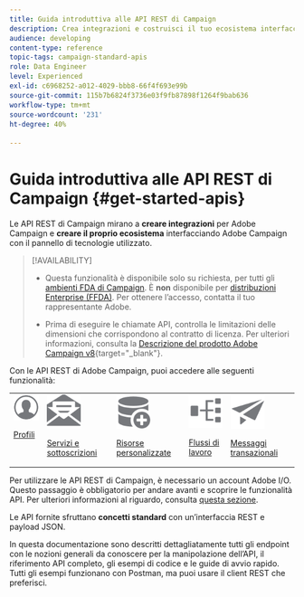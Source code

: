 ```yaml
---
title: Guida introduttiva alle API REST di Campaign
description: Crea integrazioni e costruisci il tuo ecosistema interfacciando Campaign con un pannello di tecnologie.
audience: developing
content-type: reference
topic-tags: campaign-standard-apis
role: Data Engineer
level: Experienced
exl-id: c6968252-a012-4029-bbb8-66f4f693e99b
source-git-commit: 115b7b6824f3736e03f9fb87898f1264f9bab636
workflow-type: tm+mt
source-wordcount: '231'
ht-degree: 40%

---
```


# Guida introduttiva alle API REST di Campaign {#get-started-apis}

Le API REST di Campaign mirano a **creare integrazioni** per Adobe Campaign e **creare il proprio ecosistema** interfacciando Adobe Campaign con il pannello di tecnologie utilizzato.

>[!AVAILABILITY]
>
>* Questa funzionalità è disponibile solo su richiesta, per tutti gli [ambienti FDA di Campaign](../../architecture/fda-deployment.md). È **non** disponibile per [distribuzioni Enterprise (FFDA)](../../architecture/enterprise-deployment.md). Per ottenere l’accesso, contatta il tuo rappresentante Adobe.
>
>* Prima di eseguire le chiamate API, controlla le limitazioni delle dimensioni che corrispondono al contratto di licenza. Per ulteriori informazioni, consulta la [Descrizione del prodotto Adobe Campaign v8](https://helpx.adobe.com/it/legal/product-descriptions/adobe-campaign-managed-cloud-services.html){target="_blank"}.


Con le API REST di Adobe Campaign, puoi accedere alle seguenti funzionalità:

<table><tr>
 <td valign="top"><a href="retrieving-profiles.md"><img width="60px" alt="condizioni" src="assets/icon_profile.svg"/></a><p><a href="retrieving-profiles.md">Profili</a></p></td>
<td valign="top"><a href="creating-a-service.md"><img width="60px" alt="condizioni" src="assets/icon_services.svg"/></a><p><a href="creating-a-service.md">Servizi e sottoscrizioni</a></p></td>
<td valign="top"><a href="interacting-with-custom-resources.md"><img width="60px" alt="condizioni" src="assets/icon_customresources.svg"/></a><p><a href="interacting-with-custom-resources.md">Risorse personalizzate</a></p></td>
<td valign="top"><a href="controlling-a-workflow.md"><img width="60px" alt="condizioni" src="assets/icon_workflows.svg"/></a><p><a href="controlling-a-workflow.md">Flussi di lavoro</a></p></td>
<td valign="top"><a href="managing-transactional-messages.md"><img width="60px" alt="condizioni" src="assets/icon_transactionalmessage.svg"/></a><p><a href="managing-transactional-messages.md">Messaggi transazionali</a></p></td>
</tr></table>

Per utilizzare le API REST di Campaign, è necessario un account Adobe I/O. Questo passaggio è obbligatorio per andare avanti e scoprire le funzionalità API.
Per ulteriori informazioni al riguardo, consulta [questa sezione](setting-up-api-access.md).

Le API fornite sfruttano **concetti standard** con un’interfaccia REST e payload JSON.

In questa documentazione sono descritti dettagliatamente tutti gli endpoint con le nozioni generali da conoscere per la manipolazione dell’API, il riferimento API completo, gli esempi di codice e le guide di avvio rapido. Tutti gli esempi funzionano con Postman, ma puoi usare il client REST che preferisci.

